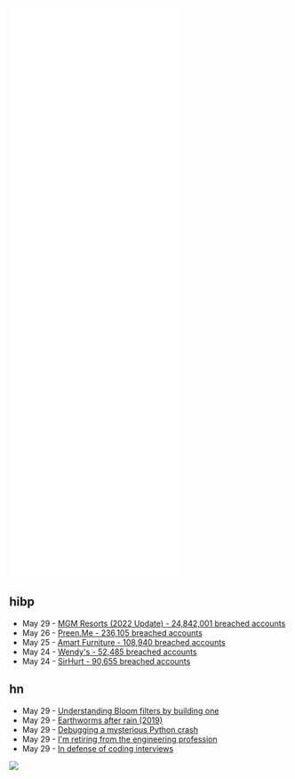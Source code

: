 ![Metrics](https://raw.githubusercontent.com/phixion/phixion/master/metrics.svg)

## hibp

<!--
for https://github.com/phixion/phixion/blob/main/.github/workflows/feeds.yml
-->
<!--START_SECTION:haveibeenpwnd-->
- May 29 - [MGM Resorts (2022 Update) - 24,842,001 breached accounts](https://haveibeenpwned.com/PwnedWebsites#MGM2022Update)
- May 26 - [Preen.Me - 236,105 breached accounts](https://haveibeenpwned.com/PwnedWebsites#PreenMe)
- May 25 - [Amart Furniture - 108,940 breached accounts](https://haveibeenpwned.com/PwnedWebsites#AmartFurniture)
- May 24 - [Wendy's - 52,485 breached accounts](https://haveibeenpwned.com/PwnedWebsites#Wendys)
- May 24 - [SirHurt - 90,655 breached accounts](https://haveibeenpwned.com/PwnedWebsites#SirHurt)
<!--END_SECTION:haveibeenpwnd-->

## hn

<!--
for https://github.com/phixion/phixion/blob/main/.github/workflows/feeds.yml
-->
<!--START_SECTION:hn-->
- May 29 - [Understanding Bloom filters by building one](https://ricardoanderegg.com/posts/understanding-bloom-filters-by-building-one/)
- May 29 - [Earthworms after rain (2019)](https://blog.nature.org/science/2019/04/15/the-real-reason-you-see-earthworms-after-rain/)
- May 29 - [Debugging a mysterious Python crash](https://blog.dend.ro/a-mysterous-python-crash/)
- May 29 - [I'm retiring from the engineering profession](https://www.strongtowns.org/journal/2022/5/23/im-retiring-from-the-engineering-profession)
- May 29 - [In defense of coding interviews](https://biggestfish.substack.com/p/in-defense-of-coding-interviews)
<!--END_SECTION:hn-->

<!--
for https://yhype.me
-->
![](https://hit.yhype.me/github/profile?user_id=13013670)
